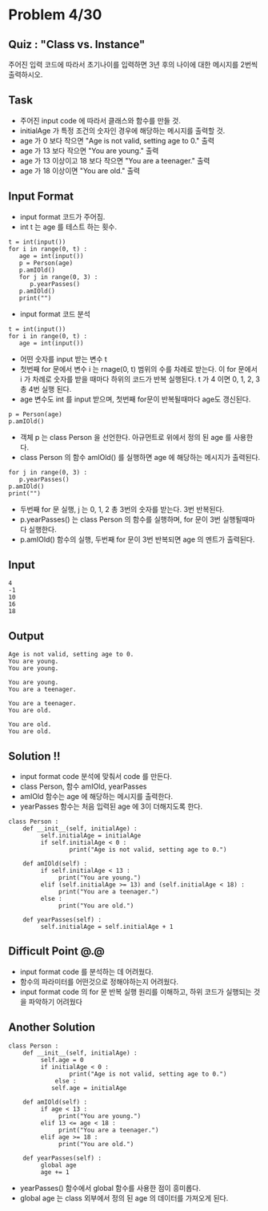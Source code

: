 # Problem 4/30

## Quiz : "Class vs. Instance"
주어진 입력 코드에 따라서 초기나이를 입력하면 3년 후의 나이에 대한 메시지를 2번씩 출력하시오.

## Task
- 주어진 input code 에 따라서 클래스와 함수를 만들 것.
- initialAge 가 특정 조건의 숫자인 경우에 해당하는 메시지를 출력할 것.
- age 가 0 보다 작으면 "Age is not valid, setting age to 0." 출력
- age 가 13 보다 작으면 "You are young." 출력
- age 가 13 이상이고 18 보다 작으면 "You are a teenager." 출력
- age 가 18 이상이면 "You are old." 출력

## Input Format
- input format 코드가 주어짐.
- int t 는 age 를 테스트 하는 횟수.
```
t = int(input())
for i in range(0, t) :
   age = int(input())
   p = Person(age)
   p.amIOld()
   for j in range(0, 3) :
      p.yearPasses()
   p.amIOld()
   print("")
```

- input format 코드 분석
```
t = int(input())
for i in range(0, t) :
   age = int(input())
```
   - 어떤 숫자를 input 받는 변수 t
   - 첫번째 for 문에서 변수 i 는 rnage(0, t) 범위의 수를 차례로 받는다. 이 for 문에서 i 가 차례로 숫자를 받을 때마다 하위의 코드가 반복 실행된다. t 가 4 이면 0, 1, 2, 3 총 4번 실행 된다.
   - age 변수도 int 를 input 받으며, 첫번째 for문이 반복될때마다 age도 갱신된다.
```
p = Person(age)
p.amIOld()
```
   - 객체 p 는 class Person 을 선언한다. 아규먼트로 위에서 정의 된 age 를 사용한다.
   - class Person 의 함수 amIOld() 를 실행하면 age 에 해당하는 메시지가 출력된다.
```
for j in range(0, 3) :
   p.yearPasses()
p.amIOld()
print("")
```
   - 두번째 for 문 실행, j 는 0, 1, 2 총 3번의 숫자를 받는다. 3번 반복된다. 
   - p.yearPasses() 는 class Person 의 함수를 실행하며, for 문이 3번 실행될때마다 실행한다.
   - p.amIOld() 함수의 실행, 두번째 for 문이 3번 반복되면 age 의 멘트가 출력된다.  

## Input
```
4
-1
10
16
18
```

## Output
```
Age is not valid, setting age to 0.
You are young.
You are young.

You are young.
You are a teenager.

You are a teenager.
You are old.

You are old.
You are old.
```

## Solution !!
- input format code 분석에 맞춰서 code 를 만든다.
- class Person, 함수 amIOld, yearPasses
- amIOld 함수는 age 에 해당하는 메시지를 출력한다.
- yearPasses 함수는 처음 입력된 age 에 3이 더해지도록 한다.
```
class Person :
	def __init__(self, initialAge) :
	     self.initialAge = initialAge
	     if self.initialAge < 0 :
	             print("Age is not valid, setting age to 0.")
	
	def amIOld(self) :
	     if self.initialAge < 13 : 
	          print("You are young.")
	     elif (self.initialAge >= 13) and (self.initialAge < 18) :
	          print("You are a teenager.")
	     else :
	          print("You are old.")
	
	def yearPasses(self) :
	     self.initialAge = self.initialAge + 1
```
## Difficult Point @.@
- input format code 를 분석하는 데 어려웠다.
- 함수의 파라미터를 어떤것으로 정해야하는지 어려웠다.
- input format code 의 for 문 반복 실행 원리를 이해하고, 하위 코드가 실행되는 것을 파악하기 어려웠다

## Another Solution
```
class Person :
	def __init__(self, initialAge) :
	     self.age = 0
	     if initialAge < 0 :
	             print("Age is not valid, setting age to 0.")
             else :
	        self.age = initialAge

	def amIOld(self) :
	     if age < 13 : 
	          print("You are young.")
	     elif 13 <= age < 18 :
	          print("You are a teenager.")
	     elif age >= 18 :
	          print("You are old.")
	
	def yearPasses(self) :
	     global age
	     age += 1
```
- yearPasses() 함수에서 global 함수를 사용한 점이 흥미롭다. 
- global age 는 class 외부에서 정의 된 age 의 데이터를 가져오게 된다.

